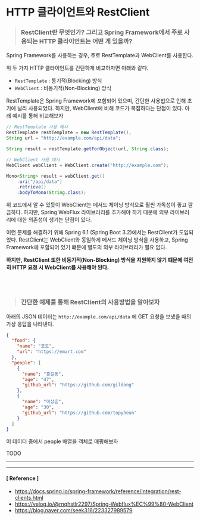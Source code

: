 # HTTP 클라이언트와 RestClient

> ### RestClient란 무엇인가? 그리고 Spring Framework에서 주로 사용되는 HTTP 클라이언트는 어떤 게 있을까?

Spring Framework를 사용하는 경우, 주로 RestTemplate과 WebClient를 사용한다.

위 두 가지 HTTP 클라이언트를 간단하게 비교하자면 아래와 같다.

- `RestTemplate` : 동기적(Blocking) 방식
- `WebClient` : 비동기적(Non-Blocking) 방식

RestTemplate은 Spring Framework에 포함되어 있으며, 간단한 사용법으로 인해 초기에 널리 사용되었다. 하지만, WebClient에 비해 코드가 복잡하다는 단점이 있다. 아래 예시를 통해 비교해보자

```java
// RestTemplate 사용 예시
RestTemplate restTemplate = new RestTemplate();
String url = "http://example.com/api/data";

String result = restTemplate.getForObject(url, String.class);
```

```java
// WebClient 사용 예시
WebClient webClient = WebClient.create("http://example.com");

Mono<String> result = webClient.get()
    .uri("/api/data")
    .retrieve()
    .bodyToMono(String.class);
```

위 코드에서 알 수 있듯이 WebClient는 메서드 체이닝 방식으로 훨씬 가독성이 좋고 깔끔하다. 하지만, Spring WebFlux 라이브러리를 추가해야 하기 때문에 외부 라이브러리에 대한 의존성이 생기는 단점이 있다.

이런 문제를 해결하기 위해 Spring 6.1 (Spring Boot 3.2)에서는 RestClient가 도입되었다.
RestClient는 WebClient와 동일하게 메서드 체이닝 방식을 사용하고, Spring Framework에 포함되어 있기 떄문에 별도의 외부 라이브러리가 필요 없다.

**하지만, RestClient 또한 비동기적(Non-Blocking) 방식을 지원하지 않기 떄문에 여전히 HTTP 요청 시 WebClient를 사용해야 된다.**

<br>
<br>

> ### 간단한 예제를 통해 RestClient의 사용방법을 알아보자

아래의 JSON 데이터는 `http://example.com/api/data` 에 GET 요청을 보냈을 때의 가상 응답을 나타낸다.

```json
{
  "food": {
    "name": "포도",
    "url": "https://emart.com"
  },
  "people": [
    {
      "name": "홍길동",
      "age": "47",
      "github_url": "https://github.com/gildong"
    },
    {
      "name": "이상흔",
      "age": "30",
      "github_url": "https://github.com/topyheun"
    }
  ]
}
```

이 데이터 중에서 people 배열을 객체로 매핑해보자

TODO

---
---

#### [ Reference ]
- https://docs.spring.io/spring-framework/reference/integration/rest-clients.html
- https://velog.io/@rnqhstlr2297/Spring-Webflux%EC%99%80-WebClient
- https://blog.naver.com/seek316/223327989579